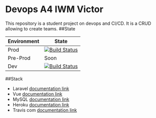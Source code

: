 # Devops A4 IWM Victor
This repository is a student project on devops and CI/CD. It is a CRUD allowing to create teams.
##State

| Environment | State |
| ------ | ----------- |
| Prod   | <a href="#"><img src="https://app.travis-ci.com/Denporty/DevopsA4_Victor.svg?branch=main" alt="Build Status"> |
| Pre-Prod | Soon |
| Dev    | <a href="#"><img src="https://app.travis-ci.com/Denporty/DevopsA4_Victor.svg?branch=develop" alt="Build Status"></a> |

##Stack

<ul>
    <li>Laravel <a href="https://laravel.com/docs/8.x">documentation link</a></li>
    <li>Vue <a href="https://vuejs.org/v2/guide/">documentation link</a></li>
    <li>MySQL <a href="https://dev.mysql.com/doc/">documentation link</a></li>
    <li>Heroku <a href="https://devcenter.heroku.com/">documentation link</a></li>
    <li>Travis com <a href="https://docs.travis-ci.com/">documentation link</a></li>
</ul>

